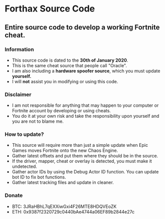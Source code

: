 # Forthax Source Code
## Entire source code to develop a working Fortnite cheat.

### Information
* This source code is dated to the **30th of January 2020**.
* This is the same cheat source that people call "Oracle".
* I am also including a **hardware spoofer source**, which you must update **yourself.**
* I will **not** assist you in modifying or using this code.

### Disclaimer
* I am not responsible for anything that may happen to your computer or Fortnite account by developing or using cheats. 
* You do it at your own risk and take the responsibility upon yourself and you are not to blame me.

### How to update?
* This source will require more than just a simple update when Epic Games moves Fortnite onto the new Chaos Engine.
* Gather latest offsets and put them where they should be in the source.
* If the driver, mapper, cheat or overlay is detected, you must make it undetected.
* Gather actor IDs by using the Debug Actor ID function. You can update bot ID to fix bot functions.
* Gather latest tracking files and update in cleaner.

### Donate
* BTC: 3JRaHBhL7qEXXiwGxi4F26MTE8HDQVEoZK
* ETH: 0x9387f2320729c0440bAe4744a06EF89b2844e27c

